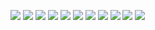 [![](https://api.gh-polls.com/poll/01D9S5AVZW44GGVNPAMRRGMG1N/Torta%20Foresta%20Nera)](https://api.gh-polls.com/poll/01D9S5AVZW44GGVNPAMRRGMG1N/Torta%20Foresta%20Nera/vote)
[![](https://api.gh-polls.com/poll/01D9S5AVZW44GGVNPAMRRGMG1N/Torta%20Mokaccino)](https://api.gh-polls.com/poll/01D9S5AVZW44GGVNPAMRRGMG1N/Torta%20Mokaccino/vote)
[![](https://api.gh-polls.com/poll/01D9S5AVZW44GGVNPAMRRGMG1N/Torta%20Zuppa%20Inglese)](https://api.gh-polls.com/poll/01D9S5AVZW44GGVNPAMRRGMG1N/Torta%20Zuppa%20Inglese/vote)
[![](https://api.gh-polls.com/poll/01D9S5AVZW44GGVNPAMRRGMG1N/Torta%20all'%20Arancia)](https://api.gh-polls.com/poll/01D9S5AVZW44GGVNPAMRRGMG1N/Torta%20all'%20Arancia/vote)
[![](https://api.gh-polls.com/poll/01D9S5AVZW44GGVNPAMRRGMG1N/Torta%20Amarena%20e%20Ricotta)](https://api.gh-polls.com/poll/01D9S5AVZW44GGVNPAMRRGMG1N/Torta%20Amarena%20e%20Ricotta/vote)
[![](https://api.gh-polls.com/poll/01D9S5AVZW44GGVNPAMRRGMG1N/Torta%20Sacher)](https://api.gh-polls.com/poll/01D9S5AVZW44GGVNPAMRRGMG1N/Torta%20Sacher/vote)
[![](https://api.gh-polls.com/poll/01D9S5AVZW44GGVNPAMRRGMG1N/Torta%20Brasiliana)](https://api.gh-polls.com/poll/01D9S5AVZW44GGVNPAMRRGMG1N/Torta%20Brasiliana/vote)
[![](https://api.gh-polls.com/poll/01D9S5AVZW44GGVNPAMRRGMG1N/Torta%20Limoncello)](https://api.gh-polls.com/poll/01D9S5AVZW44GGVNPAMRRGMG1N/Torta%20Limoncello/vote)
[![](https://api.gh-polls.com/poll/01D9S5AVZW44GGVNPAMRRGMG1N/Torta%20di%20Mele)](https://api.gh-polls.com/poll/01D9S5AVZW44GGVNPAMRRGMG1N/Torta%20di%20Mele/vote)
[![](https://api.gh-polls.com/poll/01D9S5AVZW44GGVNPAMRRGMG1N/Torta%20Ricotta%20Pere%20e%20Nutella)](https://api.gh-polls.com/poll/01D9S5AVZW44GGVNPAMRRGMG1N/Torta%20Ricotta%20Pere%20e%20Nutella/vote)
[![](https://api.gh-polls.com/poll/01D9S5AVZW44GGVNPAMRRGMG1N/Torta%20Ricotta%20e%20More)](https://api.gh-polls.com/poll/01D9S5AVZW44GGVNPAMRRGMG1N/Torta%20Ricotta%20e%20More/vote)

